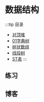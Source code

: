 # 数据结构

:::tip 目录
- [对顶堆](./对顶堆)
- [01字典树](./01字典树.md)
- [树状数组](./树状数组.md)
- [线段树](./线段树.md)
- [ST表](./ST表.md)
:::
## 练习
## 博客